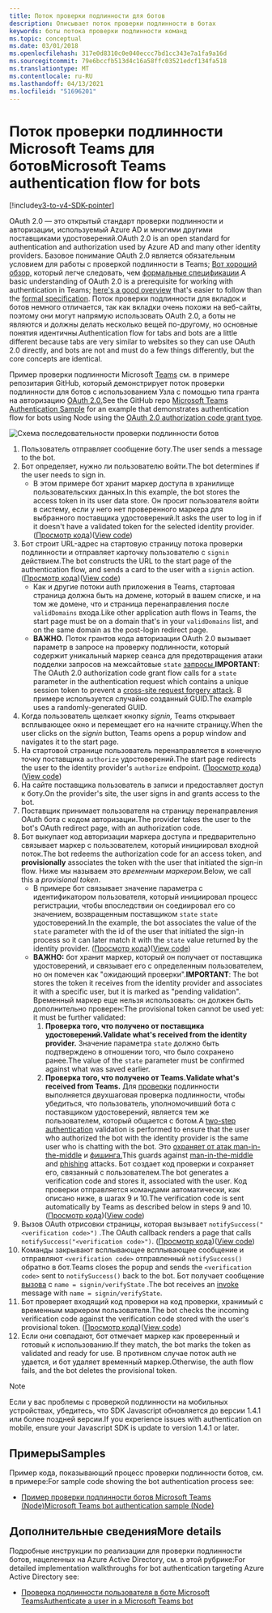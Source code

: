 ```yaml
---
title: Поток проверки подлинности для ботов
description: Описывает поток проверки подлинности в ботах
keywords: боты потока проверки подлинности команд
ms.topic: conceptual
ms.date: 03/01/2018
ms.openlocfilehash: 317e0d8310c0e040eccc7bd1cc343e7a1fa9a16d
ms.sourcegitcommit: 79e6bccfb513d4c16a58ffc03521edcf134fa518
ms.translationtype: MT
ms.contentlocale: ru-RU
ms.lasthandoff: 04/13/2021
ms.locfileid: "51696201"
---
```

# <a name="microsoft-teams-authentication-flow-for-bots"></a><span data-ttu-id="a82a0-104">Поток проверки подлинности Microsoft Teams для ботов</span><span class="sxs-lookup"><span data-stu-id="a82a0-104">Microsoft Teams authentication flow for bots</span></span>

[!include[v3-to-v4-SDK-pointer](~/includes/v3-to-v4-pointer-bots.md)]

<span data-ttu-id="a82a0-105">OAuth 2.0 — это открытый стандарт проверки подлинности и авторизации, используемый Azure AD и многими другими поставщиками удостоверений.</span><span class="sxs-lookup"><span data-stu-id="a82a0-105">OAuth 2.0 is an open standard for authentication and authorization used by Azure AD and many other identity providers.</span></span> <span data-ttu-id="a82a0-106">Базовое понимание OAuth 2.0 является обязательным условием для работы с проверкой подлинности в Teams; [Вот хороший обзор,](https://aaronparecki.com/oauth-2-simplified/) который легче следовать, чем [формальные спецификации](https://oauth.net/2/).</span><span class="sxs-lookup"><span data-stu-id="a82a0-106">A basic understanding of OAuth 2.0 is a prerequisite for working with authentication in Teams; [here's a good overview](https://aaronparecki.com/oauth-2-simplified/) that's easier to follow than the [formal specification](https://oauth.net/2/).</span></span> <span data-ttu-id="a82a0-107">Поток проверки подлинности для вкладок и ботов немного отличается, так как вкладки очень похожи на веб-сайты, поэтому они могут напрямую использовать OAuth 2.0, а боты не являются и должны делать несколько вещей по-другому, но основные понятия идентичны.</span><span class="sxs-lookup"><span data-stu-id="a82a0-107">Authentication flow for tabs and bots are a little different because tabs are very similar to websites so they can use OAuth 2.0 directly, and bots are not and must do a few things differently, but the core concepts are identical.</span></span>

<span data-ttu-id="a82a0-108">Пример проверки подлинности Microsoft [Teams](https://github.com/OfficeDev/microsoft-teams-sample-auth-node) см. в примере репозитария GitHub, который демонстрирует поток проверки подлинности для ботов с использованием Узла с помощью типа гранта на авторизацию [OAuth 2.0.](https://oauth.net/2/grant-types/authorization-code/)</span><span class="sxs-lookup"><span data-stu-id="a82a0-108">See the GitHub repo [Microsoft Teams Authentication Sample](https://github.com/OfficeDev/microsoft-teams-sample-auth-node) for an example that demonstrates authentication flow for bots using Node using the [OAuth 2.0 authorization code grant type](https://oauth.net/2/grant-types/authorization-code/).</span></span>

![Схема последовательности проверки подлинности ботов](~/assets/images/authentication/bot_auth_sequence_diagram.png)

1. <span data-ttu-id="a82a0-110">Пользователь отправляет сообщение боту.</span><span class="sxs-lookup"><span data-stu-id="a82a0-110">The user sends a message to the bot.</span></span>
2. <span data-ttu-id="a82a0-111">Бот определяет, нужно ли пользователю войти.</span><span class="sxs-lookup"><span data-stu-id="a82a0-111">The bot determines if the user needs to sign in.</span></span>
    * <span data-ttu-id="a82a0-112">В этом примере бот хранит маркер доступа в хранилище пользовательских данных.</span><span class="sxs-lookup"><span data-stu-id="a82a0-112">In this example, the bot stores the access token in its user data store.</span></span> <span data-ttu-id="a82a0-113">Он просит пользователя войти в систему, если у него нет проверенного маркера для выбранного поставщика удостоверений.</span><span class="sxs-lookup"><span data-stu-id="a82a0-113">It asks the user to log in if it doesn't have a validated token for the selected identity provider.</span></span> <span data-ttu-id="a82a0-114">([Просмотр кода](https://github.com/OfficeDev/microsoft-teams-sample-auth-node/blob/469952a26d618dbf884a3be53c7d921cc580b1e2/src/utils/AuthenticationUtils.ts#L58-L76))</span><span class="sxs-lookup"><span data-stu-id="a82a0-114">([View code](https://github.com/OfficeDev/microsoft-teams-sample-auth-node/blob/469952a26d618dbf884a3be53c7d921cc580b1e2/src/utils/AuthenticationUtils.ts#L58-L76))</span></span>
3. <span data-ttu-id="a82a0-115">Бот строит URL-адрес на стартовую страницу потока проверки подлинности и отправляет карточку пользователю с `signin` действием.</span><span class="sxs-lookup"><span data-stu-id="a82a0-115">The bot constructs the URL to the start page of the authentication flow, and sends a card to the user with a `signin` action.</span></span> <span data-ttu-id="a82a0-116">([Просмотр кода](https://github.com/OfficeDev/microsoft-teams-sample-auth-node/blob/469952a26d618dbf884a3be53c7d921cc580b1e2/src/dialogs/BaseIdentityDialog.ts#L160-L190))</span><span class="sxs-lookup"><span data-stu-id="a82a0-116">([View code](https://github.com/OfficeDev/microsoft-teams-sample-auth-node/blob/469952a26d618dbf884a3be53c7d921cc580b1e2/src/dialogs/BaseIdentityDialog.ts#L160-L190))</span></span>
    * <span data-ttu-id="a82a0-117">Как и другие потоки auth приложения в Teams, стартовая страница должна быть на домене, который в вашем списке, и на том же домене, что и страница перенаправления после `validDomains` входа.</span><span class="sxs-lookup"><span data-stu-id="a82a0-117">Like other application auth flows in Teams, the start page must be on a domain that's in your `validDomains` list, and on the same domain as the post-login redirect page.</span></span>
    * <span data-ttu-id="a82a0-118">**ВАЖНО.** Поток грантов кода авторизации OAuth 2.0 вызывает параметр в запросе на проверку подлинности, который содержит уникальный маркер сеанса для предотвращения атаки подделки запросов на межсайтовые `state` [запросы.](https://en.wikipedia.org/wiki/Cross-site_request_forgery)</span><span class="sxs-lookup"><span data-stu-id="a82a0-118">**IMPORTANT**: The OAuth 2.0 authorization code grant flow calls for a `state` parameter in the authentication request which contains a unique session token to prevent a [cross-site request forgery attack](https://en.wikipedia.org/wiki/Cross-site_request_forgery).</span></span> <span data-ttu-id="a82a0-119">В примере используется случайно созданный GUID.</span><span class="sxs-lookup"><span data-stu-id="a82a0-119">The example uses a randomly-generated GUID.</span></span>
4. <span data-ttu-id="a82a0-120">Когда пользователь щелкает кнопку *signin,* Teams открывает всплывающее окно и перемещает его на начните страницу.</span><span class="sxs-lookup"><span data-stu-id="a82a0-120">When the user clicks on the *signin* button, Teams opens a popup window and navigates it to the start page.</span></span>
5. <span data-ttu-id="a82a0-121">На стартовой странице пользователь перенаправляется в конечную точку поставщика `authorize` удостоверений.</span><span class="sxs-lookup"><span data-stu-id="a82a0-121">The start page redirects the user to the identity provider's `authorize` endpoint.</span></span> <span data-ttu-id="a82a0-122">([Просмотр кода](https://github.com/OfficeDev/microsoft-teams-sample-auth-node/blob/469952a26d618dbf884a3be53c7d921cc580b1e2/public/html/auth-start.html#L51-L56))</span><span class="sxs-lookup"><span data-stu-id="a82a0-122">([View code](https://github.com/OfficeDev/microsoft-teams-sample-auth-node/blob/469952a26d618dbf884a3be53c7d921cc580b1e2/public/html/auth-start.html#L51-L56))</span></span>
6. <span data-ttu-id="a82a0-123">На сайте поставщика пользователь в записи и предоставляет доступ к боту.</span><span class="sxs-lookup"><span data-stu-id="a82a0-123">On the provider's site, the user signs in and grants access to the bot.</span></span>
7. <span data-ttu-id="a82a0-124">Поставщик принимает пользователя на страницу перенаправления OAuth бота с кодом авторизации.</span><span class="sxs-lookup"><span data-stu-id="a82a0-124">The provider takes the user to the bot's OAuth redirect page, with an authorization code.</span></span>
8. <span data-ttu-id="a82a0-125">Бот выкупает код авторизации маркера  доступа и предварительно связывает маркер с пользователем, который инициировал входной поток.</span><span class="sxs-lookup"><span data-stu-id="a82a0-125">The bot redeems the authorization code for an access token, and **provisionally** associates the token with the user that initiated the sign-in flow.</span></span> <span data-ttu-id="a82a0-126">Ниже мы называем это *временным маркером.*</span><span class="sxs-lookup"><span data-stu-id="a82a0-126">Below, we call this a *provisional token*.</span></span>
    * <span data-ttu-id="a82a0-127">В примере бот связывает значение параметра с идентификатором пользователя, который инициировал процесс регистрации, чтобы впоследствии он соедиировал его со значением, возвращенным поставщиком `state` `state` удостоверений.</span><span class="sxs-lookup"><span data-stu-id="a82a0-127">In the example, the bot associates the value of the `state` parameter with the id of the user that initiated the sign-in process so it can later match it with the `state` value returned by the identity provider.</span></span> <span data-ttu-id="a82a0-128">([Просмотр кода](https://github.com/OfficeDev/microsoft-teams-sample-auth-node/blob/469952a26d618dbf884a3be53c7d921cc580b1e2/src/AuthBot.ts#L70-L99))</span><span class="sxs-lookup"><span data-stu-id="a82a0-128">([View code](https://github.com/OfficeDev/microsoft-teams-sample-auth-node/blob/469952a26d618dbf884a3be53c7d921cc580b1e2/src/AuthBot.ts#L70-L99))</span></span>
    * <span data-ttu-id="a82a0-129">**ВАЖНО:** бот хранит маркер, который он получает от поставщика удостоверений, и связывает его с определенным пользователем, но он помечен как "ожидающий проверки".</span><span class="sxs-lookup"><span data-stu-id="a82a0-129">**IMPORTANT**: The bot stores the token it receives from the identity provider and associates it with a specific user, but it is marked as "pending validation".</span></span> <span data-ttu-id="a82a0-130">Временный маркер еще нельзя использовать: он должен быть дополнительно проверен:</span><span class="sxs-lookup"><span data-stu-id="a82a0-130">The provisional token cannot be used yet: it must be further validated:</span></span> 
      1. <span data-ttu-id="a82a0-131">**Проверка того, что получено от поставщика удостоверений.**</span><span class="sxs-lookup"><span data-stu-id="a82a0-131">**Validate what's received from the identity provider.**</span></span> <span data-ttu-id="a82a0-132">Значение параметра `state` должно быть подтверждено в отношении того, что было сохранено ранее.</span><span class="sxs-lookup"><span data-stu-id="a82a0-132">The value of the `state` parameter must be confirmed against what was saved earlier.</span></span> 
      1. <span data-ttu-id="a82a0-133">**Проверка того, что получено от Teams.**</span><span class="sxs-lookup"><span data-stu-id="a82a0-133">**Validate what's received from Teams.**</span></span> <span data-ttu-id="a82a0-134">Для [проверки](https://en.wikipedia.org/wiki/Man-in-the-middle_attack) подлинности выполняется двухшаговая проверка подлинности, чтобы убедиться, что пользователь, уполномочивший бота с поставщиком удостоверений, является тем же пользователем, который общается с ботом.</span><span class="sxs-lookup"><span data-stu-id="a82a0-134">A [two-step authentication](https://en.wikipedia.org/wiki/Man-in-the-middle_attack) validation is performed to ensure that the user who authorized the bot with the identity provider is the same user who is chatting with the bot.</span></span> <span data-ttu-id="a82a0-135">Это [охраняет от атак man-in-the-middle](https://en.wikipedia.org/wiki/Man-in-the-middle_attack) и [фишинга.](https://en.wikipedia.org/wiki/Phishing)</span><span class="sxs-lookup"><span data-stu-id="a82a0-135">This guards against [man-in-the-middle](https://en.wikipedia.org/wiki/Man-in-the-middle_attack) and [phishing](https://en.wikipedia.org/wiki/Phishing) attacks.</span></span> <span data-ttu-id="a82a0-136">Бот создает код проверки и сохраняет его, связанный с пользователем.</span><span class="sxs-lookup"><span data-stu-id="a82a0-136">The bot generates a verification code and stores it, associated with the user.</span></span> <span data-ttu-id="a82a0-137">Код проверки отправляется командами автоматически, как описано ниже, в шагах 9 и 10.</span><span class="sxs-lookup"><span data-stu-id="a82a0-137">The verification code is sent automatically by Teams as described below in steps 9 and 10.</span></span> <span data-ttu-id="a82a0-138">([Просмотр кода](https://github.com/OfficeDev/microsoft-teams-sample-auth-node/blob/469952a26d618dbf884a3be53c7d921cc580b1e2/src/AuthBot.ts#L100-L113))</span><span class="sxs-lookup"><span data-stu-id="a82a0-138">([View code](https://github.com/OfficeDev/microsoft-teams-sample-auth-node/blob/469952a26d618dbf884a3be53c7d921cc580b1e2/src/AuthBot.ts#L100-L113))</span></span>
9. <span data-ttu-id="a82a0-139">Вызов OAuth отрисовки страницы, которая вызывает `notifySuccess("<verification code>")` .</span><span class="sxs-lookup"><span data-stu-id="a82a0-139">The OAuth callback renders a page that calls `notifySuccess("<verification code>")`.</span></span> <span data-ttu-id="a82a0-140">([Просмотр кода](https://github.com/OfficeDev/microsoft-teams-sample-auth-node/blob/master/src/views/oauth-callback-success.hbs))</span><span class="sxs-lookup"><span data-stu-id="a82a0-140">([View code](https://github.com/OfficeDev/microsoft-teams-sample-auth-node/blob/master/src/views/oauth-callback-success.hbs))</span></span>
10. <span data-ttu-id="a82a0-141">Команды закрывают всплывающее всплывающее сообщение и отправляют `<verification code>` отправленный `notifySuccess()` обратно в бот.</span><span class="sxs-lookup"><span data-stu-id="a82a0-141">Teams closes the popup and sends the `<verification code>` sent to `notifySuccess()` back to the bot.</span></span> <span data-ttu-id="a82a0-142">Бот получает сообщение [вызова](/bot-framework/dotnet/bot-builder-dotnet-activities#invoke) с `name = signin/verifyState` .</span><span class="sxs-lookup"><span data-stu-id="a82a0-142">The bot receives an [invoke](/bot-framework/dotnet/bot-builder-dotnet-activities#invoke) message with `name = signin/verifyState`.</span></span>
11. <span data-ttu-id="a82a0-143">Бот проверяет входящий код проверки на код проверки, хранимый с временным маркером пользователя.</span><span class="sxs-lookup"><span data-stu-id="a82a0-143">The bot checks the incoming verification code against the verification code stored with the user's provisional token.</span></span> <span data-ttu-id="a82a0-144">([Просмотр кода](https://github.com/OfficeDev/microsoft-teams-sample-auth-node/blob/469952a26d618dbf884a3be53c7d921cc580b1e2/src/dialogs/BaseIdentityDialog.ts#L127-L140))</span><span class="sxs-lookup"><span data-stu-id="a82a0-144">([View code](https://github.com/OfficeDev/microsoft-teams-sample-auth-node/blob/469952a26d618dbf884a3be53c7d921cc580b1e2/src/dialogs/BaseIdentityDialog.ts#L127-L140))</span></span>
12. <span data-ttu-id="a82a0-145">Если они совпадают, бот отмечает маркер как проверенный и готовый к использованию.</span><span class="sxs-lookup"><span data-stu-id="a82a0-145">If they match, the bot marks the token as validated and ready for use.</span></span> <span data-ttu-id="a82a0-146">В противном случае поток auth не удается, и бот удаляет временный маркер.</span><span class="sxs-lookup"><span data-stu-id="a82a0-146">Otherwise, the auth flow fails, and the bot deletes the provisional token.</span></span>

> [!Note]
> <span data-ttu-id="a82a0-147">Если у вас проблемы с проверкой подлинности на мобильных устройствах, убедитесь, что SDK Javascript обновляется до версии 1.4.1 или более поздней версии.</span><span class="sxs-lookup"><span data-stu-id="a82a0-147">If you experience issues with authentication on mobile, ensure your Javascript SDK is update to version 1.4.1 or later.</span></span>

## <a name="samples"></a><span data-ttu-id="a82a0-148">Примеры</span><span class="sxs-lookup"><span data-stu-id="a82a0-148">Samples</span></span>

<span data-ttu-id="a82a0-149">Пример кода, показывающий процесс проверки подлинности ботов, см. в примере:</span><span class="sxs-lookup"><span data-stu-id="a82a0-149">For sample code showing the bot authentication process see:</span></span>

* [<span data-ttu-id="a82a0-150">Пример проверки подлинности ботов Microsoft Teams (Node)</span><span class="sxs-lookup"><span data-stu-id="a82a0-150">Microsoft Teams bot authentication sample (Node)</span></span>](https://github.com/OfficeDev/microsoft-teams-sample-auth-node)

## <a name="more-details"></a><span data-ttu-id="a82a0-151">Дополнительные сведения</span><span class="sxs-lookup"><span data-stu-id="a82a0-151">More details</span></span>

<span data-ttu-id="a82a0-152">Подробные инструкции по реализации для проверки подлинности ботов, нацеленных на Azure Active Directory, см. в этой рубрике:</span><span class="sxs-lookup"><span data-stu-id="a82a0-152">For detailed implementation walkthroughs for bot authentication targeting Azure Active Directory see:</span></span>

* [<span data-ttu-id="a82a0-153">Проверка подлинности пользователя в боте Microsoft Teams</span><span class="sxs-lookup"><span data-stu-id="a82a0-153">Authenticate a user in a Microsoft Teams bot</span></span>](~/resources/bot-v3/bot-authentication/auth-bot-AAD.md)
